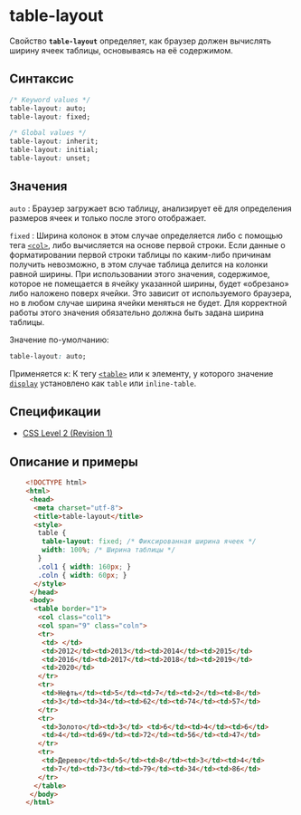 # table-layout

Свойство **`table-layout`** определяет, как браузер должен вычислять ширину ячеек таблицы, основываясь на её содержимом.

## Синтаксис

```css
/* Keyword values */
table-layout: auto;
table-layout: fixed;

/* Global values */
table-layout: inherit;
table-layout: initial;
table-layout: unset;
```

## Значения

`auto`
: Браузер загружает всю таблицу, анализирует её для определения размеров ячеек и только после этого отображает.

`fixed`
: Ширина колонок в этом случае определяется либо с помощью тега [`<col>`](../html/col.md), либо вычисляется на основе первой строки. Если данные о форматировании первой строки таблицы по каким-либо причинам получить невозможно, в этом случае таблица делится на колонки равной ширины. При использовании этого значения, содержимое, которое не помещается в ячейку указанной ширины, будет «обрезано» либо наложено поверх ячейки. Это зависит от используемого браузера, но в любом случае ширина ячейки меняться не будет. Для корректной работы этого значения обязательно должна быть задана ширина таблицы.

Значение по-умолчанию:

```css
table-layout: auto;
```

Применяется к: К тегу [`<table>`](../html/table.md) или к элементу, у которого значение [`display`](display.md) установлено как `table` или `inline-table`.

## Спецификации

- [CSS Level 2 (Revision 1)](http://www.w3.org/TR/CSS2/tables.html#width-layout)

## Описание и примеры

```html
	<!DOCTYPE html>
	<html>
	 <head>
	  <meta charset="utf-8">
	  <title>table-layout</title>
	  <style>
	   table {
		table-layout: fixed; /* Фиксированная ширина ячеек */
		width: 100%; /* Ширина таблицы */
	   }
	   .col1 { width: 160px; }
	   .coln { width: 60px; }
	  </style>
	 </head>
	 <body>
	  <table border="1">
	   <col class="col1">
	   <col span="9" class="coln">
	   <tr>
		<td> </td>
		<td>2012</td><td>2013</td><td>2014</td><td>2015</td>
		<td>2016</td><td>2017</td><td>2018</td><td>2019</td>
		<td>2020</td>
	   </tr>
	   <tr>
		<td>Нефть</td><td>5</td><td>7</td><td>2</td><td>8</td>
		<td>3</td><td>34</td><td>62</td><td>74</td><td>57</td>
	   </tr>
	   <tr>
		<td>Золото</td><td>3</td> <td>6</td><td>4</td><td>6</td>
		<td>4</td><td>69</td><td>72</td><td>56</td><td>47</td>
	   </tr>
	   <tr>
		<td>Дерево</td><td>5</td><td>8</td><td>3</td><td>4</td>
		<td>7</td><td>73</td><td>79</td><td>34</td><td>86</td>
	   </tr>
	  </table>
	 </body>
	</html>
```
